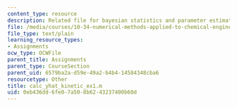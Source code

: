 ```yaml
---
content_type: resource
description: Related file for bayesian statistics and parameter estimation.
file: /media/courses/10-34-numerical-methods-applied-to-chemical-engineering-fall-2005/0eb436dd6fe07a508b6243237400b60d_calc_yhat_kinetic_ex1.m
file_type: text/plain
learning_resource_types:
- Assignments
ocw_type: OCWFile
parent_title: Assignments
parent_type: CourseSection
parent_uid: 6579ba2a-d59e-49a2-b4b4-14584348cba6
resourcetype: Other
title: calc_yhat_kinetic_ex1.m
uid: 0eb436dd-6fe0-7a50-8b62-43237400b60d
---
```

